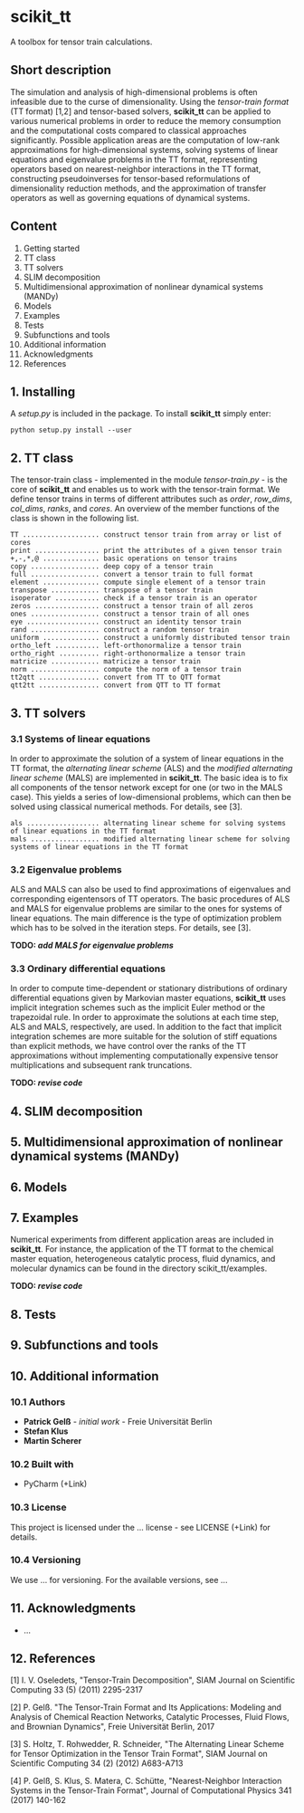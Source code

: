# scikit_tt

A toolbox for tensor train calculations.

## Short description

The simulation and analysis of high-dimensional problems is often infeasible due to the curse of dimensionality. Using the *tensor-train format* (TT format) [1,2] and tensor-based solvers, **scikit_tt** can be applied to various numerical problems in order to reduce the memory consumption and the computational costs compared to classical approaches significantly. Possible application areas are the computation of low-rank approximations for high-dimensional systems, solving systems of linear equations and eigenvalue problems in the TT format, representing operators based on nearest-neighbor interactions in the TT format, constructing pseudoinverses for tensor-based reformulations of dimensionality reduction methods, and the approximation of transfer operators as well as governing equations of dynamical systems.

## Content

1. Getting started
2. TT class
3. TT solvers
4. SLIM decomposition
5. Multidimensional approximation of nonlinear dynamical systems (MANDy)
6. Models
7. Examples
8. Tests
9. Subfunctions and tools
10. Additional information
11. Acknowledgments
12. References

## 1. Installing

A *setup.py* is included in the package. To install **scikit_tt** simply enter:

```
python setup.py install --user
```

## 2. TT class

The tensor-train class - implemented in the module *tensor-train.py* - is the core of **scikit_tt** and enables us to work with the tensor-train format. We define tensor trains in terms of different attributes such as *order*, *row_dims*, *col_dims*, *ranks*, and *cores*. An overview of the member functions of the class is shown in the following list.

```
TT ................... construct tensor train from array or list of cores
print ................ print the attributes of a given tensor train
+,-,*,@ .............. basic operations on tensor trains 
copy ................. deep copy of a tensor train
full ................. convert a tensor train to full format
element .............. compute single element of a tensor train
transpose ............ transpose of a tensor train
isoperator ........... check if a tensor train is an operator
zeros ................ construct a tensor train of all zeros
ones ................. construct a tensor train of all ones
eye .................. construct an identity tensor train
rand ................. construct a random tensor train
uniform .............. construct a uniformly distributed tensor train
ortho_left ........... left-orthonormalize a tensor train
ortho_right .......... right-orthonormalize a tensor train
matricize ............ matricize a tensor train
norm ................. compute the norm of a tensor train
tt2qtt ............... convert from TT to QTT format
qtt2tt ............... convert from QTT to TT format
```

## 3. TT solvers

### 3.1 Systems of linear equations

In order to approximate the solution of a system of linear equations in the TT format, the *alternating linear scheme* (ALS) and the *modified alternating linear scheme* (MALS) are implemented in **scikit_tt**. The basic idea is to fix all components of the tensor network except for one (or two in the MALS case). This yields a series of low-dimensional problems, which can then be solved using classical numerical methods. For details, see [3].

```
als .................. alternating linear scheme for solving systems of linear equations in the TT format
mals ................. modified alternating linear scheme for solving systems of linear equations in the TT format
```

### 3.2 Eigenvalue problems

ALS and MALS can also be used to find approximations of eigenvalues and corresponding eigentensors of TT operators. The basic procedures of ALS and MALS for eigenvalue problems are similar to the ones for systems of linear equations. The main difference is the type of optimization problem which has to be solved in the iteration steps. For details, see [3].

**TODO: _add MALS for eigenvalue problems_**

### 3.3 Ordinary differential equations

In order to compute time-dependent or stationary distributions of ordinary differential equations given by Markovian master equations, **scikit_tt** uses implicit integration schemes such as the implicit Euler method or the trapezoidal rule. In order to approximate the solutions at each time step, ALS and MALS, respectively, are used. In addition to the fact that implicit integration schemes are more suitable for the solution of stiff equations than explicit methods, we have control over the ranks of the TT approximations without implementing computationally expensive tensor multiplications and subsequent rank truncations.

**TODO: _revise code_**

## 4. SLIM decomposition

## 5. Multidimensional approximation of nonlinear dynamical systems (MANDy)

## 6. Models

## 7. Examples

Numerical experiments from different application areas are included in **scikit_tt**. For instance, the application of the TT format to the chemical master equation, heterogeneous catalytic process, fluid dynamics, and molecular dynamics can be found in the directory scikit_tt/examples.

**TODO: _revise code_**

## 8. Tests

## 9. Subfunctions and tools

## 10. Additional information

### 10.1 Authors 

* **Patrick Gelß** - _initial work_ - Freie Universität Berlin
* **Stefan Klus**
* **Martin Scherer**

### 10.2 Built with

* PyCharm (+Link)

### 10.3 License

This project is licensed under the ... license - see LICENSE (+Link) for details.

### 10.4 Versioning

We use ... for versioning. For the available versions, see ...

## 11. Acknowledgments

* ...

## 12. References

[1] I. V. Oseledets, "Tensor-Train Decomposition", SIAM Journal on Scientific Computing 33 (5) (2011) 2295-2317

[2] P. Gelß. "The Tensor-Train Format and Its Applications: Modeling and Analysis of Chemical Reaction Networks, Catalytic Processes, Fluid Flows, and Brownian Dynamics", Freie Universität Berlin, 2017

[3] S. Holtz, T. Rohwedder, R. Schneider, "The Alternating Linear Scheme for Tensor Optimization in the Tensor Train Format", SIAM Journal on Scientific Computing 34 (2) (2012) A683-A713

[4] P. Gelß, S. Klus, S. Matera, C. Schütte, "Nearest-Neighbor Interaction Systems in the Tensor-Train Format", Journal of Computational Physics 341 (2017) 140-162
